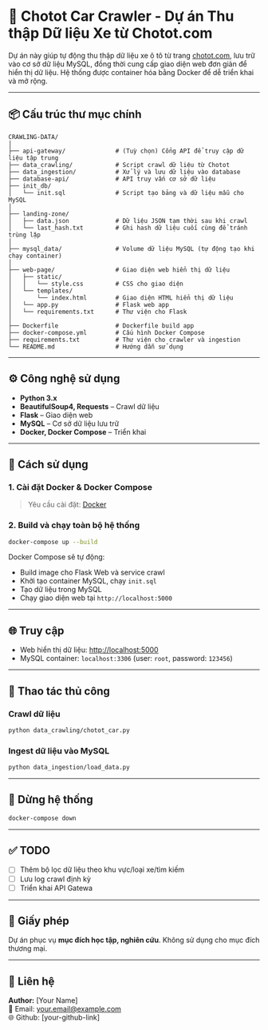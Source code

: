 
# 🚗 Chotot Car Crawler - Dự án Thu thập Dữ liệu Xe từ Chotot.com

Dự án này giúp tự động thu thập dữ liệu xe ô tô từ trang [chotot.com](https://www.chotot.com), lưu trữ vào cơ sở dữ liệu MySQL, đồng thời cung cấp giao diện web đơn giản để hiển thị dữ liệu. Hệ thống được container hóa bằng Docker để dễ triển khai và mở rộng.

---

## 📦 Cấu trúc thư mục chính

```
CRAWLING-DATA/
│
├── api-gateway/              # (Tuỳ chọn) Cổng API để truy cập dữ liệu tập trung
├── data_crawling/            # Script crawl dữ liệu từ Chotot
├── data_ingestion/           # Xử lý và lưu dữ liệu vào database
├── database-api/             # API truy vấn cơ sở dữ liệu
├── init_db/
│   └── init.sql              # Script tạo bảng và dữ liệu mẫu cho MySQL
│
├── landing-zone/
│   ├── data.json             # Dữ liệu JSON tạm thời sau khi crawl
│   └── last_hash.txt         # Ghi hash dữ liệu cuối cùng để tránh trùng lặp
│
├── mysql_data/               # Volume dữ liệu MySQL (tự động tạo khi chạy container)
│
├── web-page/                 # Giao diện web hiển thị dữ liệu
│   ├── static/
│   │   └── style.css         # CSS cho giao diện
│   └── templates/
│       └── index.html        # Giao diện HTML hiển thị dữ liệu
│   └── app.py                # Flask web app
│   └── requirements.txt      # Thư viện cho Flask
│
├── Dockerfile                # Dockerfile build app
├── docker-compose.yml        # Cấu hình Docker Compose
├── requirements.txt          # Thư viện cho crawler và ingestion
└── README.md                 # Hướng dẫn sử dụng
```

---

## ⚙️ Công nghệ sử dụng

- **Python 3.x**
- **BeautifulSoup4, Requests** – Crawl dữ liệu
- **Flask** – Giao diện web
- **MySQL** – Cơ sở dữ liệu lưu trữ
- **Docker, Docker Compose** – Triển khai

---

## 🚀 Cách sử dụng

### 1. Cài đặt Docker & Docker Compose

> Yêu cầu cài đặt: [Docker](https://www.docker.com/products/docker-desktop)

### 2. Build và chạy toàn bộ hệ thống

```bash
docker-compose up --build
```

Docker Compose sẽ tự động:
- Build image cho Flask Web và service crawl
- Khởi tạo container MySQL, chạy `init.sql`
- Tạo dữ liệu trong MySQL
- Chạy giao diện web tại `http://localhost:5000`

---

## 🌐 Truy cập

- Web hiển thị dữ liệu: [http://localhost:5000](http://localhost:5000)
- MySQL container: `localhost:3306` (user: `root`, password: `123456`)

---

## 🧪 Thao tác thủ công

### Crawl dữ liệu

```bash
python data_crawling/chotot_car.py
```

### Ingest dữ liệu vào MySQL

```bash
python data_ingestion/load_data.py
```

---

## 🛑 Dừng hệ thống

```bash
docker-compose down
```

---

## ✅ TODO

- [ ] Thêm bộ lọc dữ liệu theo khu vực/loại xe/tìm kiếm
- [ ] Lưu log crawl định kỳ
- [ ] Triển khai API Gatewa

---

## 📄 Giấy phép

Dự án phục vụ **mục đích học tập, nghiên cứu**. Không sử dụng cho mục đích thương mại.

---

## 📧 Liên hệ

**Author:** [Your Name]  
📩 Email: your.email@example.com  
🌐 Github: [your-github-link]
